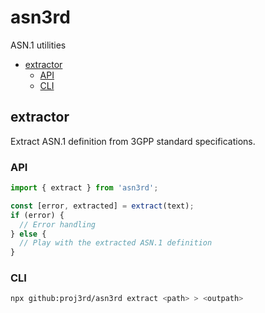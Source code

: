 # asn3rd

ASN.1 utilities

- [extractor](#extractor)
  - [API](#api)
  - [CLI](#cli)

## extractor

Extract ASN.1 definition from 3GPP standard specifications.

### API

```ts
import { extract } from 'asn3rd';

const [error, extracted] = extract(text);
if (error) {
  // Error handling
} else {
  // Play with the extracted ASN.1 definition
}
```

### CLI

```sh
npx github:proj3rd/asn3rd extract <path> > <outpath>
```
